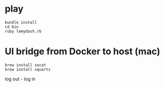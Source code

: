 # play

```
bundle install
cd bin
ruby lemydash.rb
```

# UI bridge from Docker to host (mac)

```
brew install socat
brew install xquartz
```

log out - log in
